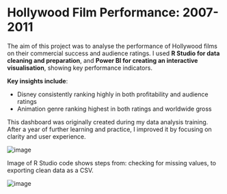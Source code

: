 # Hollywood Film Performance: 2007-2011

The aim of this project was to analyse the performance of Hollywood films on their commercial success and audience ratings. I used **R Studio for data cleaning and preparation**, and **Power BI for creating an interactive visualisation**, showing key performance indicators.

**Key insights include**:

* Disney consistently ranking highly in both profitability and audience ratings
* Animation genre ranking highest in both ratings and worldwide gross
  
This dashboard was originally created during my data analysis training. After a year of further learning and practice, I improved it by focusing on clarity and user experience.

![image](https://github.com/user-attachments/assets/5913a6fb-9558-4502-a808-3b8018f69d39)


Image of R Studio code shows steps from: checking for missing values, to exporting clean data as a CSV. 

![image](https://github.com/user-attachments/assets/50ee9ecd-bd6a-4bf0-acaa-6d313beb2681)

